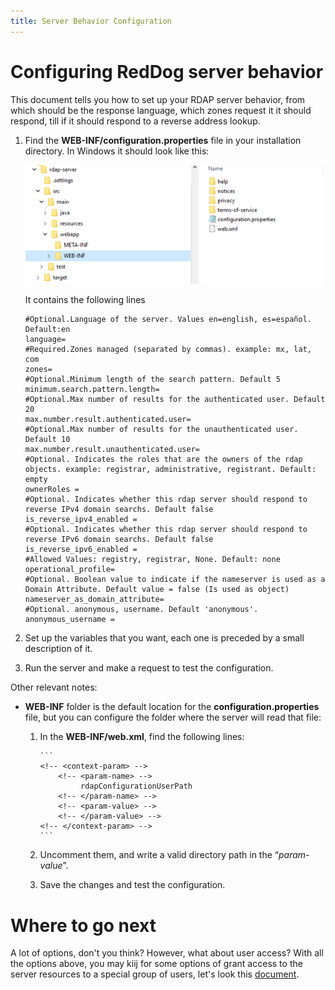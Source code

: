```yaml
---
title: Server Behavior Configuration
---
```


# Configuring RedDog server behavior

This document tells you how to set up your RDAP server behavior, from which should be the response language, which zones request it it should respond, till if it should respond to a reverse address lookup.

1.	Find the **WEB-INF/configuration.properties** file in your installation directory. In Windows it should look like this:

	![CONFIGURATION PATH](img\configuration-path.png)

	It contains the following lines

        #Optional.Language of the server. Values en=english, es=español. Default:en
        language=
        #Required.Zones managed (separated by commas). example: mx, lat, com
        zones=
        #Optional.Minimum length of the search pattern. Default 5
        minimum.search.pattern.length=
        #Optional.Max number of results for the authenticated user. Default 20
        max.number.result.authenticated.user=
        #Optional.Max number of results for the unauthenticated user. Default 10
        max.number.result.unauthenticated.user=
        #Optional. Indicates the roles that are the owners of the rdap objects. example: registrar, administrative, registrant. Default: empty
        ownerRoles =
        #Optional. Indicates whether this rdap server should respond to reverse IPv4 domain searchs. Default false
        is_reverse_ipv4_enabled =
        #Optional. Indicates whether this rdap server should respond to reverse IPv6 domain searchs. Default false
        is_reverse_ipv6_enabled =
        #Allowed Values: registry, registrar, None. Default: none
        operational_profile=
        #Optional. Boolean value to indicate if the nameserver is used as a Domain Attribute. Default value = false (Is used as object)
        nameserver_as_domain_attribute=
        #Optional. anonymous, username. Default 'anonymous'.
        anonymous_username = 

2.	Set up the variables that you want, each one is preceded by a small description of it.

3.	Run the server and make a request to test the configuration.

Other relevant notes:

* **WEB-INF** folder is the default location for the **configuration.properties** file, but you can configure the folder where the server will read that file:

    1.	In the **WEB-INF/web.xml**, find the following lines:
 
			```
			<!-- <context-param> -->
				<!-- <param-name> -->
					 rdapConfigurationUserPath
				<!-- </param-name> -->
				<!-- <param-value> -->
				<!-- </param-value> -->
			<!-- </context-param> -->
			```

    2.	Uncomment them, and write a valid directory path in the “_param-value_”.
    3.	Save the changes and test the configuration.

# Where to go next

A lot of options, don't you think? However, what about user access? With all the options above, you may kiij for some options of grant access to the server resources to a special group of users, let's look this [document](response-privacy.html "Response Privacy Configuration").
